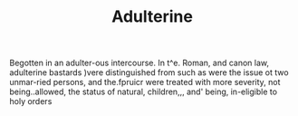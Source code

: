 ---
title: Adulterine
permalink: "/definitions/adulterine.html"
body: Begotten in an adulter-ous intercourse. In t^e. Roman, and canon law, adulterine
  bastards )vere distinguished from such as were the issue ot two unmar-ried persons,
  and the.fpruicr were treated with more severity, not being..allowed, the status
  of natural, children,,, and' being, in-eligible to holy orders
published_at: '2018-07-07'
layout: post
---